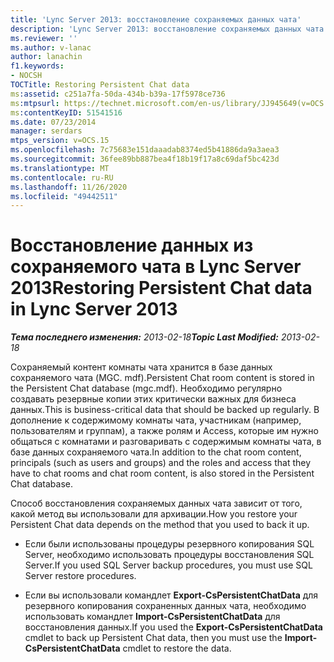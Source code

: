 ```yaml
---
title: 'Lync Server 2013: восстановление сохраняемых данных чата'
description: 'Lync Server 2013: восстановление сохраняемых данных чата.'
ms.reviewer: ''
ms.author: v-lanac
author: lanachin
f1.keywords:
- NOCSH
TOCTitle: Restoring Persistent Chat data
ms:assetid: c251a7fa-50da-434b-b39a-17f5978ce736
ms:mtpsurl: https://technet.microsoft.com/en-us/library/JJ945649(v=OCS.15)
ms:contentKeyID: 51541516
ms.date: 07/23/2014
manager: serdars
mtps_version: v=OCS.15
ms.openlocfilehash: 7c75683e151daaadab8374ed5b41886da9a3aea3
ms.sourcegitcommit: 36fee89bb887bea4f18b19f17a8c69daf5bc423d
ms.translationtype: MT
ms.contentlocale: ru-RU
ms.lasthandoff: 11/26/2020
ms.locfileid: "49442511"
---
```

# <a name="restoring-persistent-chat-data-in-lync-server-2013"></a><span data-ttu-id="760df-103">Восстановление данных из сохраняемого чата в Lync Server 2013</span><span class="sxs-lookup"><span data-stu-id="760df-103">Restoring Persistent Chat data in Lync Server 2013</span></span>

<div data-xmlns="http://www.w3.org/1999/xhtml">

<div class="topic" data-xmlns="http://www.w3.org/1999/xhtml" data-msxsl="urn:schemas-microsoft-com:xslt" data-cs="https://msdn.microsoft.com/">

<div data-asp="https://msdn2.microsoft.com/asp">



</div>

<div id="mainSection">

<div id="mainBody"><span data-ttu-id="760df-104">

<span> </span></span><span class="sxs-lookup"><span data-stu-id="760df-104">

<span> </span></span></span>

<span data-ttu-id="760df-105">_**Тема последнего изменения:** 2013-02-18_</span><span class="sxs-lookup"><span data-stu-id="760df-105">_**Topic Last Modified:** 2013-02-18_</span></span>

<span data-ttu-id="760df-106">Сохраняемый контент комнаты чата хранится в базе данных сохраняемого чата (MGC. mdf).</span><span class="sxs-lookup"><span data-stu-id="760df-106">Persistent Chat room content is stored in the Persistent Chat database (mgc.mdf).</span></span> <span data-ttu-id="760df-107">Необходимо регулярно создавать резервные копии этих критически важных для бизнеса данных.</span><span class="sxs-lookup"><span data-stu-id="760df-107">This is business-critical data that should be backed up regularly.</span></span> <span data-ttu-id="760df-108">В дополнение к содержимому комнаты чата, участникам (например, пользователям и группам), а также ролям и Access, которые им нужно общаться с комнатами и разговаривать с содержимым комнаты чата, в базе данных сохраняемого чата.</span><span class="sxs-lookup"><span data-stu-id="760df-108">In addition to the chat room content, principals (such as users and groups) and the roles and access that they have to chat rooms and chat room content, is also stored in the Persistent Chat database.</span></span>

<span data-ttu-id="760df-109">Способ восстановления сохраняемых данных чата зависит от того, какой метод вы использовали для архивации.</span><span class="sxs-lookup"><span data-stu-id="760df-109">How you restore your Persistent Chat data depends on the method that you used to back it up.</span></span>

  - <span data-ttu-id="760df-110">Если были использованы процедуры резервного копирования SQL Server, необходимо использовать процедуры восстановления SQL Server.</span><span class="sxs-lookup"><span data-stu-id="760df-110">If you used SQL Server backup procedures, you must use SQL Server restore procedures.</span></span>

  - <span data-ttu-id="760df-111">Если вы использовали командлет **Export-CsPersistentChatData** для резервного копирования сохраненных данных чата, необходимо использовать командлет **Import-CsPersistentChatData** для восстановления данных.</span><span class="sxs-lookup"><span data-stu-id="760df-111">If you used the **Export-CsPersistentChatData** cmdlet to back up Persistent Chat data, then you must use the **Import-CsPersistentChatData** cmdlet to restore the data.</span></span>

<span data-ttu-id="760df-112"></div>

<span> </span>

</div>

</div>

</span><span class="sxs-lookup"><span data-stu-id="760df-112"></div>

<span> </span>

</div>

</div>

</span></span></div>

